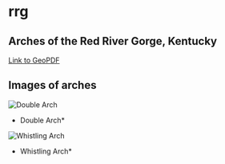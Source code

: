 # rrg
## Arches of the Red River Gorge, Kentucky

[Link to GeoPDF](basemap/RRG_arches.pdf)

## Images of arches 

![Double Arch ](https://www.backpacker.com/.image/c_limit%2Ccs_srgb%2Cq_auto:good%2Cw_700/MTcwNTM5NzA0MDUwMDAxNTk4/double-arch.webp)
* Double Arch*

![Whistling Arch](https://toredrivergorge.files.wordpress.com/2011/03/whistling-arch-21.jpg)
* Whistling Arch*
